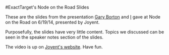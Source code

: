 #ExactTarget's Node on the Road Slides

These are the slides from the presentation [Gary Borton][2] and [I][3] gave at Node on the Road on 6/19/14, presented by Joyent.

Purposefully, the slides have very little content. Topics we discussed can be seen in the speaker notes section of the slides.

The video is up on [Joyent's website][1]. Have fun.

[1]: https://www.joyent.com/developers/videos/node-js-on-the-road-cincinnati-gary-borton-and-alex-vernacchia
[2]: https://github.com/gdborton
[3]: https://github.com/vernak2539
